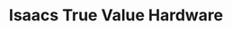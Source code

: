 ---
title: "Isaacs True Value Hardware"
url: /clayton/isaacs-true-value-hardware/
shop: Eisenwaren
---